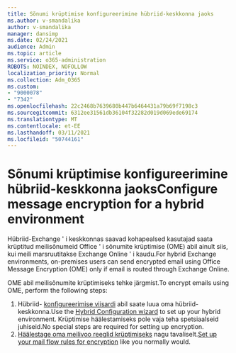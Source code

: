 ```yaml
---
title: Sõnumi krüptimise konfigureerimine hübriid-keskkonna jaoks
ms.author: v-smandalika
author: v-smandalika
manager: dansimp
ms.date: 02/24/2021
audience: Admin
ms.topic: article
ms.service: o365-administration
ROBOTS: NOINDEX, NOFOLLOW
localization_priority: Normal
ms.collection: Adm_O365
ms.custom:
- "9000078"
- "7342"
ms.openlocfilehash: 22c2468b7639680b447b6464431a79b69f7198c3
ms.sourcegitcommit: 6312ee31561db36104f32282d019d069ede69174
ms.translationtype: MT
ms.contentlocale: et-EE
ms.lasthandoff: 03/11/2021
ms.locfileid: "50744161"
---
```

# <a name="configure-message-encryption-for-a-hybrid-environment"></a><span data-ttu-id="640b4-102">Sõnumi krüptimise konfigureerimine hübriid-keskkonna jaoks</span><span class="sxs-lookup"><span data-stu-id="640b4-102">Configure message encryption for a hybrid environment</span></span>

<span data-ttu-id="640b4-103">Hübriid-Exchange ' i keskkonnas saavad kohapealsed kasutajad saata krüptitud meilisõnumeid Office ' i sõnumite krüptimise (OME) abil ainult siis, kui meili marsruutitakse Exchange Online ' i kaudu.</span><span class="sxs-lookup"><span data-stu-id="640b4-103">For hybrid Exchange environments, on-premises users can send encrypted email using Office Message Encryption (OME) only if email is routed through Exchange Online.</span></span>

<span data-ttu-id="640b4-104">OME abil meilisõnumite krüptimiseks tehke järgmist.</span><span class="sxs-lookup"><span data-stu-id="640b4-104">To encrypt emails using OME, perform the following steps:</span></span>

1. <span data-ttu-id="640b4-105">Hübriid- [konfigureerimise viisardi](https://docs.microsoft.com/Exchange/hybrid-configuration-wizard) abil saate luua oma hübriid-keskkonna.</span><span class="sxs-lookup"><span data-stu-id="640b4-105">Use the [Hybrid Configuration wizard](https://docs.microsoft.com/Exchange/hybrid-configuration-wizard) to set up your hybrid environment.</span></span> <span data-ttu-id="640b4-106">Krüptimise häälestamiseks pole vaja teha spetsiaalseid juhiseid.</span><span class="sxs-lookup"><span data-stu-id="640b4-106">No special steps are required for setting up encryption.</span></span>
2. <span data-ttu-id="640b4-107">[Häälestage oma meilivoo reeglid krüptimiseks](https://docs.microsoft.com/microsoft-365/compliance/define-mail-flow-rules-to-encrypt-email) nagu tavaliselt.</span><span class="sxs-lookup"><span data-stu-id="640b4-107">[Set up your mail flow rules for encryption](https://docs.microsoft.com/microsoft-365/compliance/define-mail-flow-rules-to-encrypt-email) like you normally would.</span></span>


